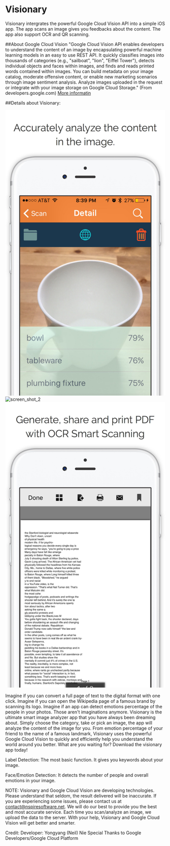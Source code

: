 # Visionary
Visionary intergrates the powerful Google Cloud Vision API into a simple iOS app. The app scans an image gives you feedbacks about the content. The app also support OCR and QR scanning. 

##About Google Cloud Vision
"Google Cloud Vision API enables developers to understand the content of an image by encapsulating powerful machine learning models in an easy to use REST API. It quickly classifies images into thousands of categories (e.g., "sailboat", "lion", "Eiffel Tower"), detects individual objects and faces within images, and finds and reads printed words contained within images. You can build metadata on your image catalog, moderate offensive content, or enable new marketing scenarios through image sentiment analysis. Analyze images uploaded in the request or integrate with your image storage on Google Cloud Storage." (From developers.google.com) [More informatin](https://cloud.google.com/vision/?utm_source=google&utm_medium=cpc&utm_campaign=2015-q1-cloud-na-gcp-skws-freetrial-en&gclid=Cj0KEQjw7Ne_BRDRmP2ojKfzv98BEiQAPuqPyePwdFoOWXJ4s8QhAx6Fezjb3-QnEBzFk0vrkm7GgzcaAjVl8P8HAQ)

##Details about Visionary:

![screen_shot_1](https://github.com/NeilNie/Visionary/blob/master/0x0ss-1.jpg)
![screen_shot_2](https://github.com/NeilNie/Visionary/blob/master/0x0ss-3.jpg)
![screen_shot_3](https://github.com/NeilNie/Visionary/blob/master/0x0ss-2.jpg)

Imagine if you can convert a full page of text to the digital format with one click. Imagine if you can open the Wikipedia page of a famous brand by scanning its logo. Imagine if an app can detect emotions percentage of the people in your photos. 
Those aren't imaginations anymore. Visionary is the ultimate smart image analyzer app that you have always been dreaming about. Simply choose the category, take or pick an image, the app will analyze the content of the image for you. From emotion percentage of your friend to the name of a famous landmark, Visionary uses the powerful Google Cloud Vision to quickly and efficiently help you understand the world around you better. What are you waiting for? Download the visionary app today!

Label Detection:
The most basic function. It gives you keywords about your image.

Face/Emotion Detection:
It detects the number of people and overall emotions in your image.

NOTE:
Visionary and Google Cloud Vision are developing technologies. Please understand that seldom, the result delivered will be inaccurate. If you are experiencing some issues, please contact us at contact@nspiresoftware.net. We will do our best to provide you the best and most accurate service. Each time you scan/analyze an image, we upload the data to the server. With your help, Visionary and Google Cloud Vision will get better and smarter. 

Credit:
Developer: Yongyang (Neil) Nie
Special Thanks to Google Developers/Google Cloud Platform
